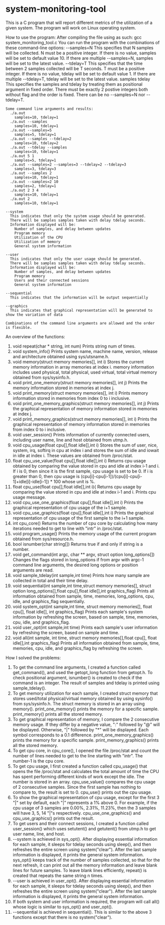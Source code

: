 # system-monitoring-tool
This is a C program that will report different metrics of the utilization of a given system. 
The program will work on Linux operating system.

How to use the program:
  After compiling the file using as such: 
    gcc system_monitoring_tool.c
  You can run the program with the combinations of these command-line options:
    --samples=N
      This specifies that N samples will be collected. 
      N must be a positive integer.
      If there is no value, samples will be set to default value 10.
      If there are multiple --samples=N, samples will be set to the latest value.
    --tdelay=T
      This specifies that the time between 2 samples collected will be T seconds.
      T must be a positive integer.
      If there is no value, tdelay will be set to default value 1.
      If there are multiple --tdelay=T, tdelay will be set to the latest value.
    samples tdelay
      This specifies the samples and tdelay by treating them as positional argument in fixed order.
      There must be exactly 2 postive integers both without flag and the order is fixed.
      There can be no --samples=N nor --tdelay=T. 
    
    Some command line arguments and results:
      ./a.out
        samples=10, tdelay=1
      ./a.out --samples
        samples=10, tdelay=1
      ./a.out --samples=5
        samples=5, tdelay=1
      ./a.out --samples --tdelay=2
        samples=10, tdelay=2
      ./a.out --tdelay --samples
        samples=10, tdelay=1
      ./a.out 5 1
        samples=5, tdelay=1
      ./a.out --samples=2 --samples=3 --tdelay=2 --tdelay=3
        samples=3, tdelay=3
      ./a.out --samples 2
        samples=10, tdelay=1
      ./a.out --samples=2 10
        samples=2, tdelay=1
      ./a.out 2 3 4
        samples=10, tdelay=1
      ./a.out 2
        samples=10, tdelay=1
        
    --system
      This indicates that only the system usage should be generated.
      There will be samples samples taken with delay tdelay seconds.
      Information displayed will be:
        Number of samples, and delay between updates
        Program memory
        Utilization of the CPU
        Utilization of memory 
        General system information
    
    --user
      This indicates that only the user usage should be generated.
      There will be samples samples taken with delay tdelay seconds.
      Information displayed will be:
        Number of samples, and delay between updates
        Program memory
        Users and their connected sessions
        General system information
   
    --sequential
      This indicates that the information will be output sequentially
      
    --graphics
      This indicates that graphical representation will be generated to show the variation of data
      
    Combinations of the command line arguments are allowed and the order is flexible.

An overview of the functions:
  1.  void repeat(char * string, int num)
        Prints string num of times.
  2.  void system_info()
        Prints system name, machine name, version, release and architecture obtained
        using sys/utsname.h.
  3.  void memory(struct memory memories[], int i)
        Stores the current memory information in array memories at index i. 
        memory information includes used physical, total physical, used virtual,
        total virtual memory obtained from sys/sysinfo.h.
  4.  void print_one_memory(struct memory memories[], int j)
        Prints the memory information stored in memories at index j.
  5.  void print_memory(struct memory memories[], int i)
        Prints memory information stored in memories from index 0 to i inclusive.
  6.  void print_one_memory_graphics(struct memory memories[], int j)
        Prints the graphical representation of memory information stored 
        in memories at index j.
  7.  void print_memory_graphics(struct memory memories[], int i)
        Prints the graphical representation of memory information stored in
        memories from index 0 to i inclusive.
  8.  void user_session()
        Prints information of currently connected users, including user name,
        line and host obtained from utmp.h.
  9.  void cpu_usage(float cpu[],float idle[],int i)
        Stores the sum of user, nice, system, irq, softirq in cpu at index i and stores
        the sum of idle and iowait in idle at index i. These values are obtained from
        /proc/stat.
  10. float cpu_use_value(float cpu[],float idle[],int i)
        Returns cpu usage obtained by comparing the value stored in cpu and idle at index
        i-1 and i. If i is 0, then since it is the first sample, cpu usage is set to be 0.
        If i is greater than 0, then cpu usage is 
        (cpu[i]-cpu[i-1])/(cpu[i]-cpu[i-1]+idle[i]-idle[i-1]) * 100 whose unit is %.
  11. float cpu_use(float cpu[],float idle[],int i){
        Returns cpu usage by comparing the value stored in cpu and idle at index
        i-1 and i. Prints cpu usage message.
  12. void cpu_use_one_graphics(float cpu[],float idle[],int i)
        Prints the graphical representation of cpu usage of the i+1 sample.
  13. void cpu_use_graphics(float cpu[],float idle[],int i)
        Prints the graphical representation of cpu usage of the first sample to the i+1 sample.
  14. int cpu_core()
        Returns the number of cpu core by calculating how many iterations needed to 
        get to line with "intr" in /proc/stat.
  15. void program_usage()
        Prints the memory usage of the current program obtained from sys/resource.h.
  16. bool isnumber(char string[])
        Returns true if and only if string is a number.
  17. void get_command(int argc, char ** argv, struct option long_options[])
        Changes the flags stored in long_options if from argv with argc-1 command line
        arguments, the desired long options or position arguments are read.
  18. void sample_tdelay(int sample,int time)
        Prints how many sample are collected in total and their time delay.
  19. void sequential(int sample,int time,struct memory memories[],
      struct option long_options[],float cpu[],float idle[],int graphics_flag)
        Prints all information obtained from sample, time, memories, long_options,
        cpu, idle, and graphics_flag sequentially.
  20. void system_opt(int sample,int time, struct memory memories[], float cpu[], 
      float idle[], int graphics_flag)
        Prints each sample's system information by refreshing the screen, based on
        sample, time, memories, cpu, idle, and graphics_flag.
  21. void user_opt(int sample,int time)
        Prints each sample's user information by refreshing the screen, based on
        sample and time.
  22. void all(int sample, int time, struct memory memories[],float cpu[], 
      float idle[],int graphics_flag)
        Prints all information obtained from sample, time, memories, cpu, 
        idle, and graphics_flag by refreshing the screen.

How I solved the problems:
  1.  To get the command line arguments, I created a function called get_command(), 
      and used the getopt_long function from getopt.h. To check positional argument, 
      isnumber() is created to check if the command is an integer.
      The result of samples and tdelay is printed using sample_tdelay().
  2.  To get memory utilization for each sample, I created struct memory that 
      stores used/total physical/virtual memory obtained by using sysinfo() from sys/sysinfo.h.
      The struct memory is stored in an array using memory().
      print_one_memory() prints the memory for a specific sample.
      print_memory() prints all the stored memory.
  3.  To get graphical representation of memory, I compare the 2 consecutive memory usage. If they differ
      by a negative value, ":" followed by "@" will be displayed. Otherwise, "|" followed by "*" will be 
      displayed. Each symbol corresponds to a 0.1 difference. print_one_memory_graphics() prints the
      memory for a specific sample. print_memory_graphics() prints all the stored memory.
  4.  To get cpu core, in cpu_core(), I opened the file /proc/stat and count the number of lines
      needed to get to the line starting with "intr". The number-1 is the cpu core.
  5.  To get cpu usage, I first created a function called cpu_usage() that opens the file /proc/stat
      and calculates the total amount of time the CPU has spent performing different kinds of work
      except the idle. The number is stored in an array. cpu_use_value() compares the cpu usage of 2
      consecutive samples. Since the first sample has nothing to compare to, the result is set to 0.
      cpu_use() prints out the cpu usage. 
  6.  To show the graphical representation of cpu usage, except for the first 3 "|" set by default, each 
      "|" represents a 1% above 0. For example, if the cpu usage of 3 samples are 0.00%, 2.31%, 11.23%, 
      then the 3 samples will have 3, 5, 14 "|"s respectively. cpu_use_one_graphics() and 
      cpu_use_graphics() prints out the result.
  7.  To get users and their connect sessions, I created a function called user_session()
      which uses setutent() and getutent() from utmp.h to get user name, line, and host.
  8.  --system is achieved in sys_opt(). After displaying essential information for each sample, 
      it sleeps for tdelay seconds using sleep(), and then refreshes the entire screen using system("clear").
      After the last sample information is displayed, it prints the general system information.
      sys_opt() keeps track of the number of samples collected, so that for the next refresh, it
      can print out all the memory information and leave blank lines for future samples. To leave blank lines
      efficiently, repeat() is created that repeats the same string n times. 
  9.  --user is achieved in user_opt(). After displaying essential information for each sample, 
      it sleeps for tdelay seconds using sleep(), and then refreshes the entire screen using system("clear").
      After the last sample information is displayed, it prints the general system information.
  0.  If both system and user information is required, the program will call all() whose logic is similar to
      sys_opt() and user_opt().
  11. --sequential is achieved in sequential(). This is similar to the above 3 functions except that there 
      is no system("clear").
